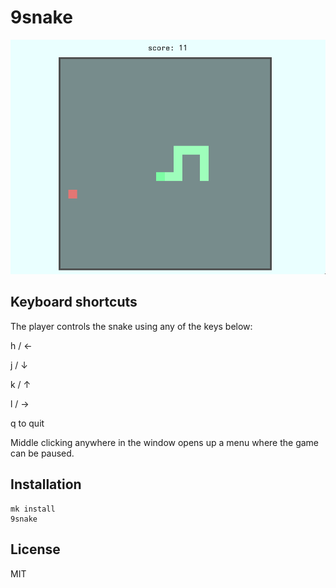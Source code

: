 # 9snake

![game](screenshot.png)

## Keyboard shortcuts

The player controls the snake using any of the keys below:

h / ←

j / ↓ 

k / ↑

l / →

q to quit

Middle clicking anywhere in the window opens up a menu where the game can be
paused.

## Installation

	mk install
	9snake

## License

MIT

